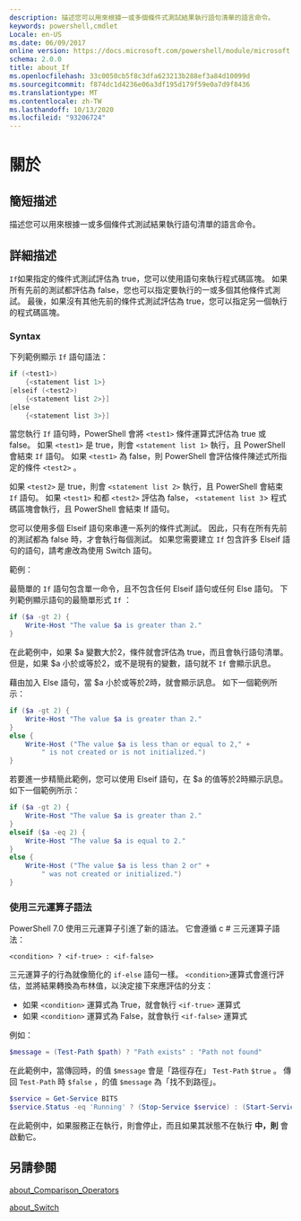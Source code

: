 ```yaml
---
description: 描述您可以用來根據一或多個條件式測試結果執行語句清單的語言命令。
keywords: powershell,cmdlet
Locale: en-US
ms.date: 06/09/2017
online version: https://docs.microsoft.com/powershell/module/microsoft.powershell.core/about/about_if?view=powershell-7.1&WT.mc_id=ps-gethelp
schema: 2.0.0
title: about_If
ms.openlocfilehash: 33c0050cb5f8c3dfa623213b288ef3a84d10099d
ms.sourcegitcommit: f874dc1d4236e06a3df195d179f59e0a7d9f8436
ms.translationtype: MT
ms.contentlocale: zh-TW
ms.lasthandoff: 10/13/2020
ms.locfileid: "93206724"
---
```

# <a name="about-if"></a>關於

## <a name="short-description"></a>簡短描述
描述您可以用來根據一或多個條件式測試結果執行語句清單的語言命令。

## <a name="long-description"></a>詳細描述

`If`如果指定的條件式測試評估為 true，您可以使用語句來執行程式碼區塊。 如果所有先前的測試都評估為 false，您也可以指定要執行的一或多個其他條件式測試。 最後，如果沒有其他先前的條件式測試評估為 true，您可以指定另一個執行的程式碼區塊。

### <a name="syntax"></a>Syntax

下列範例顯示 `If` 語句語法：

```powershell
if (<test1>)
    {<statement list 1>}
[elseif (<test2>)
    {<statement list 2>}]
[else
    {<statement list 3>}]
```

當您執行 `If` 語句時，PowerShell 會將 `<test1>` 條件運算式評估為 true 或 false。 如果 `<test1>` 是 true，則會 `<statement list 1>` 執行，且 PowerShell 會結束 `If` 語句。 如果 `<test1>` 為 false，則 PowerShell 會評估條件陳述式所指定的條件 `<test2>` 。

如果 `<test2>` 是 true，則會 `<statement list 2>` 執行，且 PowerShell 會結束 `If` 語句。 如果 `<test1>` 和都 `<test2>` 評估為 false， `<statement list 3`> 程式碼區塊會執行，且 PowerShell 會結束 If 語句。

您可以使用多個 Elseif 語句來串連一系列的條件式測試。 因此，只有在所有先前的測試都為 false 時，才會執行每個測試。
如果您需要建立 `If` 包含許多 Elseif 語句的語句，請考慮改為使用 Switch 語句。

範例：

最簡單的 `If` 語句包含單一命令，且不包含任何 Elseif 語句或任何 Else 語句。 下列範例顯示語句的最簡單形式 `If` ：

```powershell
if ($a -gt 2) {
    Write-Host "The value $a is greater than 2."
}
```

在此範例中，如果 $a 變數大於2，條件就會評估為 true，而且會執行語句清單。 但是，如果 $a 小於或等於2，或不是現有的變數，語句就不 `If` 會顯示訊息。

藉由加入 Else 語句，當 $a 小於或等於2時，就會顯示訊息。 如下一個範例所示：

```powershell
if ($a -gt 2) {
    Write-Host "The value $a is greater than 2."
}
else {
    Write-Host ("The value $a is less than or equal to 2," +
        " is not created or is not initialized.")
}
```

若要進一步精簡此範例，您可以使用 Elseif 語句，在 $a 的值等於2時顯示訊息。 如下一個範例所示：

```powershell
if ($a -gt 2) {
    Write-Host "The value $a is greater than 2."
}
elseif ($a -eq 2) {
    Write-Host "The value $a is equal to 2."
}
else {
    Write-Host ("The value $a is less than 2 or" +
        " was not created or initialized.")
}
```

### <a name="using-the-ternary-operator-syntax"></a>使用三元運算子語法

PowerShell 7.0 使用三元運算子引進了新的語法。 它會遵循 c # 三元運算子語法：

```Syntax
<condition> ? <if-true> : <if-false>
```

三元運算子的行為就像簡化的 `if-else` 語句一樣。 `<condition>`運算式會進行評估，並將結果轉換為布林值，以決定接下來應評估的分支：

- 如果 `<condition>` 運算式為 True，就會執行 `<if-true>` 運算式
- 如果 `<condition>` 運算式為 False，就會執行 `<if-false>` 運算式

例如：

```powershell
$message = (Test-Path $path) ? "Path exists" : "Path not found"
```

在此範例中，當傳回時，的值 `$message` 會是「路徑存在」 `Test-Path` `$true` 。 傳回 `Test-Path` 時 `$false` ，的值 `$message` 為「找不到路徑」。

```powershell
$service = Get-Service BITS
$service.Status -eq 'Running' ? (Stop-Service $service) : (Start-Service $service)
```

在此範例中，如果服務正在執行，則會停止，而且如果其狀態不在執行 **中，則** 會啟動它。

## <a name="see-also"></a>另請參閱

[about_Comparison_Operators](about_Comparison_Operators.md)

[about_Switch](about_Switch.md)

